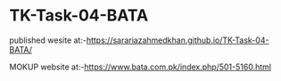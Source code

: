 # TK-Task-04-BATA

published wesite at:-https://sarariazahmedkhan.github.io/TK-Task-04-BATA/

MOKUP website at:-https://www.bata.com.pk/index.php/501-5160.html
